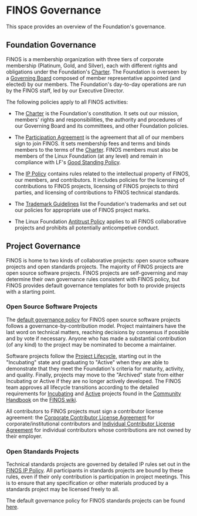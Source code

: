 # FINOS Governance

This space provides an overview of the Foundation's governance. 

## Foundation Governance

FINOS is a membership organization with three tiers of corporate membership (Platinum, Gold, and Silver), each with different rights and obligations under the Foundation's [Charter](Charter.pdf). The Foundation is overseen by a [Governing Board](https://finos.org/board-of-directors/) composed of member representative appointed (and elected) by our members. The Foundation's day-to-day operations are run by the FINOS staff, led by our Executive Director.

The following policies apply to all FINOS activities:

* The [Charter](Charter.pdf) is the Foundation's constitution. It sets out our mission, members' rights and responsibilities, the authority and procedures of our Governing Board and its committees, and other Foundation policies.

* The [Participation Agreement](Participation-Agreement.pdf) is the agreement that all of our members sign to join FINOS. It sets membership fees and terms and binds members to the terms of the [Charter](Charter.pdf). FINOS members must also be members of the Linux Foundation (at any level) and remain in compliance with LF's [Good Standing Policy](https://www.linuxfoundation.org/good-standing-policy).

* The [IP Policy](IP-Policy.pdf) contains rules related to the intellectual property of FINOS, our members, and contributors. It includes policies for the licensing of contributions to FINOS projects, licensing of FINOS projects to third parties, and licensing of contributions to FINOS technical standards.

* The [Trademark Guidelines](Trademark-Guidelines.pdf) list the Foundation's trademarks and set out our policies for appropriate use of FINOS project marks.

* The Linux Foundation [Antitrust Policy](http://www.linuxfoundation.org/antitrust-policy) applies to all FINOS collaborative projects and prohibits all potentially anticompetive conduct.

## Project Governance

FINOS is home to two kinds of collaborative projects: open source software projects and open standards projects. The majority of FINOS projects are open source software projects. FINOS projects are self-governing and may determine their own governance rules consistent with FINOS policy, but FINOS provides default governance templates for both to provide projects with a starting point.

### Open Source Software Projects

The [default governance policy](CONTRIBUTING.template.md) for FINOS open source software projects follows a governance-by-contribution model. Project maintainers have the last word on technical matters, reaching decisions by consensus if possible and by vote if necessary. Anyone who has made a substantial contribution (of any kind) to the project may be nominated to become a maintainer.

Software projects follow the [Project Lifecycle](project-lifecycle.md), starting out in the "Incubating" state and graduating to "Active" when they are able to demonstrate that they meet the Foundation's criteria for maturity, activity, and quality. Finally, projects may move to the "Archived" state from either Incubating or Active if they are no longer actively developed. The FINOS team approves all lifecycle transitions according to the detailed requirements for [Incubating](https://finosfoundation.atlassian.net/wiki/spaces/FINOS/pages/75530363/Incubating#Incubating-IncubatingLifecycleChecklist) and [Active](https://finosfoundation.atlassian.net/wiki/spaces/FINOS/pages/75530376/Activation#Activation-ActivationLifecycleChecklist) projects found in the [Community Handbook](https://finosfoundation.atlassian.net/wiki/spaces/FINOS/pages/80642059/Community%2BHandbook) on the [FINOS wiki](https://finosfoundation.atlassian.net/wiki/spaces/FINOS/overview). 

All contributors to FINOS projects must sign a contributor license agreement: the [Corporate Contributor License Agreement](CCLA.pdf) for corporate/institutional contributors and [Individual Contributor License Agreement](ICLA.pdf) for individual contributors whose contributions are not owned by their employer.

### Open Standards Projects

Technical standards projects are governed by detailed IP rules set out in the [FINOS IP Policy](IP-Policy.pdf). All participants in standards projects are bound by these rules, even if their only contribution is participation in project meetings. This is to ensure that any specification or other materials produced by a standards project may be licensed freely to all.

The default governance policy for FINOS standards projects can be found [here](CONTRIBUTING.standards.md).